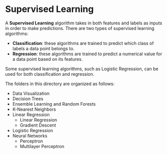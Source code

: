 # Supervised Learning

A __Supervised Learning__ algorithm takes in both features and labels as inputs in order to make predictions. There are two types of supervised learning algorithms:

- __Classification__: these algorithms are trained to predict which class of labels a data point belongs to. 
- __Regression__: these algorithms are trained to predict a numerical value for a data point based on its features.

Some supervised learning algorithms, such as Logistic Regression, can be used for both classification and regression. 

The folders in this directory are organized as follows:

- Data Visualization 
- Decision Trees
- Ensemble Learning and Random Forests
- K-Nearest Neighbors
- Linear Regression
    - Linear Regression
    - Gradient Descent
- Logistic Regression
- Neural Networks
    - Perceptron
    - Multilayer Perceptron
